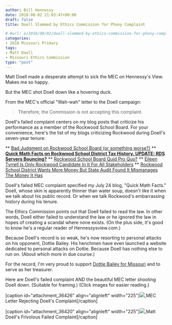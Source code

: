 ```yaml
---
author: Bill Hennessy
date: 2018-08-02 21:03:47+00:00
draft: false
title: Doell Slammed by Ethics Commission for Phony Complaint

# #url: e/2018/08/02/doell-slammed-by-ethics-commission-for-phony-complaint/
categories:
- 2018 Missouri Primary
tags:
- Matt Doell
- Missouri Ethics Commission
type: "post"
---
```


Matt Doell made a desperate attempt to sick the MEC on Hennessy's View. Makes me so happy.

But the MEC shot Doell down like a hovering duck.

From the MEC's official "Wah-wah" letter to the Doell campaign:



> Therefore, the Commission is not accepting this complaint.



Doell's failed complaint centers on my blog posts that criticize his performance as a member of the Rockwood School Board. For your convenience, here's the list of my blogs criticizing Rockwood during Doell's seven-year tenure:




** [Bad Judgment on Rockwood School Board (or something worse?)](https://www.hennessysview.com/2018/07/31/bad-judgment-rockwood-school-board/)
** [**Quick Math Facts on Rockwood School District Tax History. UPDATE: RDS Servers Bouncing?**](https://www.hennessysview.com/2018/07/23/quick-math-facts-on-rockwood-school-district-tax-history/)
** [Rockwood School Board Quid Pro Quo?](https://www.hennessysview.com/2014/04/13/rockwood-school-board-quid-pro-quo/)
** [Eileen Tyrrell Is Only Rockwood Candidate In It For All Stakeholders](https://www.hennessysview.com/2014/03/29/eileen-tyrrell-rockwood-candidate-stakeholders/)
** [Rockwood School District Wants More Money But State Audit Found It Mismanages The Money It Has](https://www.hennessysview.com/2013/03/21/rockwood-school-district-wants-more-money-but-state-audit-found-it-mismanages-the-money-it-has/)


Doell's failed MEC complaint specified my July 24 blog, "Quick Math Facts." Doell, whose skin is apparently thinner than water soup, doesn't like it when we talk about his public record. Or when we talk Rockwood's embarrassing history during his tenure.

The Ethics Commission points out that Doell failed to read the law. In other words, Doell either failed to understand the law or he ignored the law in hopes of creating a scandal where none exists. (On the plus side, it's good to know he's a regular reader of Hennessysview.com.)

Because Doell's record is so weak, he's now resorting to personal attacks on his opponent, Dottie Bailey. His henchmen have even launched a website dedicated to personal attacks on Dottie. Because Doell has nothing else to run on. (About which more in due course.)

For the record, I'm very proud to support [Dottie Bailey for Missouri](https://dottiebailey.com) and to serve as her treasurer.

Here are Doell's failed complaint AND the beautiful MEC letter shooting Doell down. (Suitable for framing.) (Click images for easier reading.)

[caption id="attachment_36426" align="alignleft" width="225"][![](https://www.hennessysview.com/wp-content/uploads/2018/08/MEC-letter-1-225x300.png)
](https://www.hennessysview.com/wp-content/uploads/2018/08/MEC-letter-1.png) MEC Letter Rejecting Doell's Complaint[/caption]

[caption id="attachment_36420" align="alignleft" width="225"][![](https://www.hennessysview.com/wp-content/uploads/2018/08/MEC-complaint-225x300.png)
](https://www.hennessysview.com/wp-content/uploads/2018/08/MEC-complaint.png) Matt Doell's Frivolous Failed Complaint[/caption]


